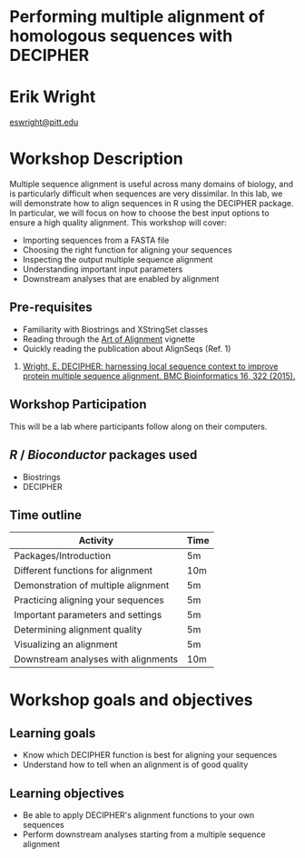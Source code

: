 # Performing multiple alignment of homologous sequences with DECIPHER

# Erik Wright

eswright@pitt.edu

# Workshop Description

Multiple sequence alignment is useful across many domains of biology, and is particularly difficult when sequences are very dissimilar.
In this lab, we will demonstrate how to align sequences in R using the DECIPHER package.
In particular, we will focus on how to choose the best input options to ensure a high quality alignment.
This workshop will cover:

* Importing sequences from a FASTA file
* Choosing the right function for aligning your sequences
* Inspecting the output multiple sequence alignment
* Understanding important input parameters
* Downstream analyses that are enabled by alignment

## Pre-requisites

* Familiarity with Biostrings and XStringSet classes
* Reading through the [Art of Alignment](http://DECIPHER.codes/Documentation/Documentation-ArtOfAlignment.html) vignette
* Quickly reading the publication about AlignSeqs (Ref. 1)

1. [Wright, E. DECIPHER: harnessing local sequence context to improve protein multiple sequence alignment. BMC Bioinformatics 16, 322 (2015).](https://bmcbioinformatics.biomedcentral.com/articles/10.1186/s12859-015-0749-z)

## Workshop Participation

This will be a lab where participants follow along on their computers.

## _R_ / _Bioconductor_ packages used

* Biostrings
* DECIPHER

## Time outline

| Activity                              | Time |
|---------------------------------------|------|
| Packages/Introduction                 | 5m   |
| Different functions for alignment     | 10m  |
| Demonstration of multiple alignment   | 5m   |
| Practicing aligning your sequences    | 5m   |
| Important parameters and settings     | 5m   |
| Determining alignment quality         | 5m   |
| Visualizing an alignment              | 5m   |
| Downstream analyses with alignments   | 10m  |

# Workshop goals and objectives

## Learning goals

* Know which DECIPHER function is best for aligning your sequences
* Understand how to tell when an alignment is of good quality

## Learning objectives

* Be able to apply DECIPHER's alignment functions to your own sequences
* Perform downstream analyses starting from a multiple sequence alignment
